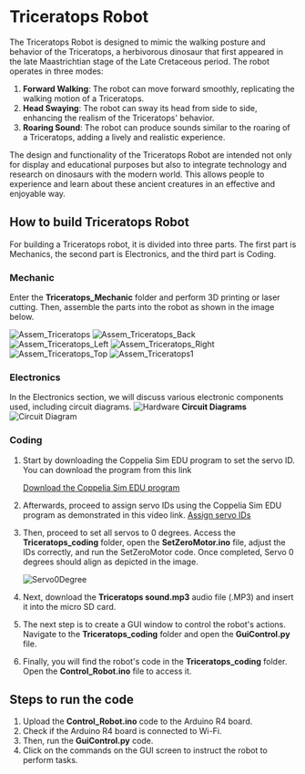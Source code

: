 # Triceratops Robot
The Triceratops Robot is designed to mimic the walking posture and behavior of the Triceratops, a herbivorous dinosaur that first appeared in the late Maastrichtian stage of the Late Cretaceous period. The robot operates in three modes:

1. **Forward Walking**: The robot can move forward smoothly, replicating the walking motion of a Triceratops.
2. **Head Swaying**: The robot can sway its head from side to side, enhancing the realism of the Triceratops' behavior.
3. **Roaring Sound**: The robot can produce sounds similar to the roaring of a Triceratops, adding a lively and realistic experience.

The design and functionality of the Triceratops Robot are intended not only for display and educational purposes but also to integrate technology and research on dinosaurs with the modern world. This allows people to experience and learn about these ancient creatures in an effective and enjoyable way.
## How to build Triceratops Robot
For building a Triceratops robot, it is divided into three parts. The first part is Mechanics, the second part is Electronics, and the third part is Coding.
### Mechanic
Enter the **Triceratops_Mechanic** folder and perform 3D printing or laser cutting. Then, assemble the parts into the robot as shown in the image below.

![Assem_Triceratops](https://github.com/kcynn/Triceratops-Robot/assets/154345247/e860123a-ac1d-4964-b252-cbd763943b91)
![Assem_Triceratops_Back](https://github.com/kcynn/Triceratops-Robot/assets/154345247/14602e66-f8ba-4bd8-b64e-f060c3ba7fbb)
![Assem_Triceratops_Left](https://github.com/kcynn/Triceratops-Robot/assets/154345247/970fc20b-5ccf-4c66-a5b0-0ce9ad3976f9)
![Assem_Triceratops_Right](https://github.com/kcynn/Triceratops-Robot/assets/154345247/59bcede5-a343-42cc-b00f-6c5bcc7f1168)
![Assem_Triceratops_Top](https://github.com/kcynn/Triceratops-Robot/assets/154345247/468e26b1-465d-4b2d-8b77-3d083101987e)
![Assem_Triceratops1](https://github.com/kcynn/Triceratops-Robot/assets/154345247/3d3ff8e0-3c7b-4041-93e2-2f688b468ec9)

### Electronics
In the Electronics section, we will discuss various electronic components used, including circuit diagrams.
![Hardware](https://github.com/kcynn/Triceratops-Robot/assets/154345247/c83674f9-aa1c-4b56-9ac9-a466ae43332f)
**Circuit Diagrams**
![Circuit Diagram](https://github.com/kcynn/Triceratops-Robot/assets/154345247/74768352-ca98-4eb2-ba59-f876aa3eb35e)

### Coding
1. Start by downloading the Coppelia Sim EDU program to set the servo ID. You can download the program from this link 

    [Download the Coppelia Sim EDU program](https://drive.google.com/drive/folders/1K7o4vWiYT11PruWJc6WMWG7d1hdri8We?usp=sharing)
2. Afterwards, proceed to assign servo IDs using the Coppelia Sim EDU program as demonstrated in this video link. [Assign servo IDs](https://youtu.be/GX-KO-Zlhtw?si=XaPr_eEYJO_c3Mkw)
3. Then, proceed to set all servos to 0 degrees. Access the **Triceratops_coding** folder, open the **SetZeroMotor.ino** file, adjust the IDs correctly, and run the SetZeroMotor code. Once completed, Servo 0 degrees should align as depicted in the image.

    ![Servo0Degree](https://github.com/kcynn/Triceratops-Robot/assets/154345247/bca507c4-22e9-4424-90d7-b6270cd65639)
5. Next, download the **Triceratops sound.mp3** audio file (.MP3) and insert it into the micro SD card.
6. The next step is to create a GUI window to control the robot's actions. Navigate to the **Triceratops_coding** folder and open the **GuiControl.py** file.
7. Finally, you will find the robot's code in the **Triceratops_coding** folder. Open the **Control_Robot.ino** file to access it.
   
## Steps to run the code
1. Upload the **Control_Robot.ino** code to the Arduino R4 board.
2. Check if the Arduino R4 board is connected to Wi-Fi.
3. Then, run the **GuiControl.py** code.
4. Click on the commands on the GUI screen to instruct the robot to perform tasks.
